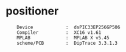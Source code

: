 # positioner
        Device            :  dsPIC33EP256GP506
        Compiler          :  XC16 v1.61
        MPLAB 	          :  MPLAB X v5.45
        scheme/PCB        :  DipTrace 3.3.1.3
        
